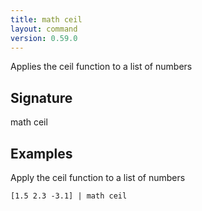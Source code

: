 ```yaml
---
title: math ceil
layout: command
version: 0.59.0
---
```


Applies the ceil function to a list of numbers

## Signature

math ceil 

## Examples

Apply the ceil function to a list of numbers
```shell
[1.5 2.3 -3.1] | math ceil
```

